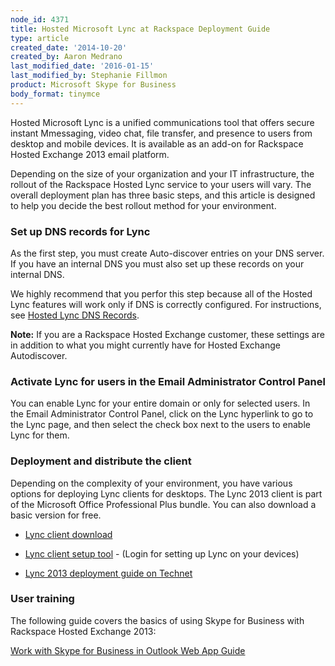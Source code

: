 ```yaml
---
node_id: 4371
title: Hosted Microsoft Lync at Rackspace Deployment Guide
type: article
created_date: '2014-10-20'
created_by: Aaron Medrano
last_modified_date: '2016-01-15'
last_modified_by: Stephanie Fillmon
product: Microsoft Skype for Business
body_format: tinymce
---
```


Hosted Microsoft Lync is a unified communications tool that offers
secure instant Mmessaging, video chat, file transfer, and presence to
users from desktop and mobile devices. It is available as an add-on
for Rackspace Hosted Exchange 2013 email platform.

Depending on the size of your organization and your IT infrastructure,
the rollout of the Rackspace Hosted Lync service to your users will
vary. The overall deployment plan has three basic steps, and this
article is designed to help you decide the best rollout method for your
environment.

### **[]()Set up DNS records for Lync**

As the first step, you must create Auto-discover entries on your DNS
server.  If you have an internal DNS you must also set up these records
on your internal DNS.

We highly recommend that you perfor this step because all of the Hosted
Lync features will work only if DNS is correctly configured. For
instructions, see [Hosted Lync DNS
Records](/how-to/set-up-dns-records-for-cloud-office-email-and-skype-for-business).

**Note:** If you are a Rackspace Hosted Exchange customer, these
settings are in addition to what you might currently have for Hosted
Exchange Autodiscover.

### **Activate Lync for users in the Email Administrator Control Panel**

You can enable Lync for your entire domain or only for selected users.
In the Email Administrator Control Panel, click on the Lync hyperlink to
go to the Lync page, and then select the check box next to the users to
enable Lync for them.

### Deployment and distribute the client

Depending on the complexity of your environment, you have various
options for deploying Lync clients for desktops. The Lync 2013 client is
part of the Microsoft Office Professional Plus bundle. You can also
download a basic version for free.

-   [Lync
    client download](/how-to/download-a-skype-for-business-client)

-   [Lync client setup tool](https://emailhelp.rackspace.com/) - (Login
    for setting up Lync on your devices)

-   [Lync 2013 deployment guide on
    Technet](http://technet.microsoft.com/en-us/library/jj204827.aspx)

### User training

The following guide covers the basics of using Skype for Business with
Rackspace Hosted Exchange 2013:

[Work with Skype for Business in Outlook Web App
Guide](/how-to/work-with-skype-for-business-in-outlook-web-app-guide)

